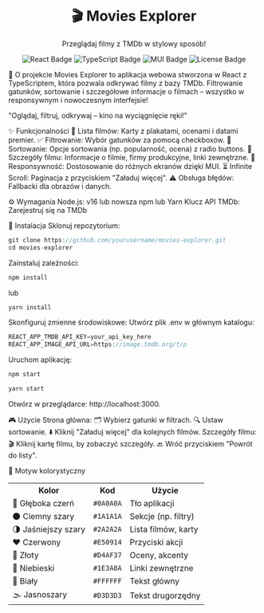 <div align="center"> <h1>🎬 Movies Explorer</h1> <p>Przeglądaj filmy z TMDb w stylowy sposób!</p> <img src="https://img.shields.io/badge/React-18.2-blue?logo=react" alt="React Badge" /> <img src="https://img.shields.io/badge/TypeScript-5.0-blue?logo=typescript" alt="TypeScript Badge" /> <img src="https://img.shields.io/badge/MUI-5.15-blue?logo=mui" alt="MUI Badge" /> <img src="https://img.shields.io/badge/License-MIT-green" alt="License Badge" /> </div>

📖 O projekcie
Movies Explorer to aplikacja webowa stworzona w React z TypeScriptem, która pozwala odkrywać filmy z bazy TMDb. Filtrowanie gatunków, sortowanie i szczegółowe informacje o filmach – wszystko w responsywnym i nowoczesnym interfejsie!

"Oglądaj, filtruj, odkrywaj – kino na wyciągnięcie ręki!"

✨ Funkcjonalności
🎥 Lista filmów: Karty z plakatami, ocenami i datami premier.
✅ Filtrowanie: Wybór gatunków za pomocą checkboxów.
🔄 Sortowanie: Opcje sortowania (np. popularność, ocena) z radio buttons.
📜 Szczegóły filmu: Informacje o filmie, firmy produkcyjne, linki zewnętrzne.
📱 Responsywność: Dostosowanie do różnych ekranów dzięki MUI.
⏳ Infinite Scroll: Paginacja z przyciskiem "Załaduj więcej".
⚠️ Obsługa błędów: Fallbacki dla obrazów i danych.

⚙️ Wymagania
Node.js: v16 lub nowsza
npm lub Yarn
Klucz API TMDb: Zarejestruj się na TMDb

🚀 Instalacja
Sklonuj repozytorium:

```js
git clone https://github.com/yourusername/movies-explorer.git
cd movies-explorer
```

Zainstaluj zależności:
```js
npm install
```
lub
```js
yarn install
```
Skonfiguruj zmienne środowiskowe:
Utwórz plik .env w głównym katalogu:
```js
REACT_APP_TMDB_API_KEY=your_api_key_here
REACT_APP_IMAGE_API_URL=https://image.tmdb.org/t/p
```
Uruchom aplikację:
```js
npm start
```
```js
yarn start
```
Otwórz w przeglądarce: http://localhost:3000.

🎮 Użycie
Strona główna:
🗂️ Wybierz gatunki w filtrach.
🔍 Ustaw sortowanie.
⬇️ Kliknij "Załaduj więcej" dla kolejnych filmów.
Szczegóły filmu:
🎬 Kliknij kartę filmu, by zobaczyć szczegóły.
🔙 Wróć przyciskiem "Powrót do listy".

🎨 Motyw kolorystyczny
<div align="center"> <table> <tr> <th>Kolor</th> <th>Kod</th> <th>Użycie</th> </tr> <tr> <td>🖤 Głęboka czerń</td> <td><code>#0A0A0A</code></td> <td>Tło aplikacji</td> </tr> <tr> <td>🌑 Ciemny szary</td> <td><code>#1A1A1A</code></td> <td>Sekcje (np. filtry)</td> </tr> <tr> <td>🌗 Jaśniejszy szary</td> <td><code>#2A2A2A</code></td> <td>Lista filmów, karty</td> </tr> <tr> <td>❤️ Czerwony</td> <td><code>#E50914</code></td> <td>Przyciski akcji</td> </tr> <tr> <td>💛 Złoty</td> <td><code>#D4AF37</code></td> <td>Oceny, akcenty</td> </tr> <tr> <td>💙 Niebieski</td> <td><code>#1E3A8A</code></td> <td>Linki zewnętrzne</td> </tr> <tr> <td>🤍 Biały</td> <td><code>#FFFFFF</code></td> <td>Tekst główny</td> </tr> <tr> <td>🌫️ Jasnoszary</td> <td><code>#D3D3D3</code></td> <td>Tekst drugorzędny</td> </tr> </table> </div>